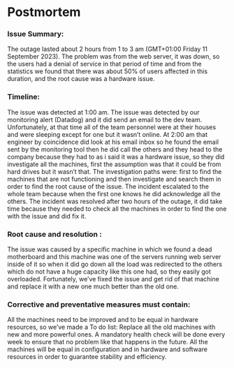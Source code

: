 # Postmortem

### Issue Summary:

The outage lasted about 2 hours from 1 to 3 am (GMT+01:00 Friday 11 September 2023). The problem was from the web server, it was down, so the users had a denial of service in that period of time and from the statistics we found that there was about 50% of users affected in this duration, and the root cause was a hardware issue.

### Timeline:

The issue was detected at 1:00 am.
The issue was detected by our monitoring alert (Datadog) and it did send an email to the dev team.
Unfortunately, at that time all of the team personnel were at their houses and were sleeping except for one but it wasn’t online. At 2:00 am that engineer by coincidence did look at his email inbox so he found the email sent by the monitoring tool then he did call the others and they head to the company because they had to as i said it was a hardware issue, so they did investigate all the machines, first the assumption was that it could be from hard drives but it wasn’t that.
The investigation paths were: first to find the machines that are not functioning and then investigate and search them in order to find the root cause of the issue.
The incident escalated to the whole team because when the first one knows he did acknowledge all the others.
The incident was resolved after two hours of the outage, it did take time because they needed to check all the machines in order to find the one with the issue and did fix it.
### Root cause and resolution :

The issue was caused by a specific machine in which we found a dead motherboard and this machine was one of the servers running web server inside of it so when it did go down all the load was redirected to the others which do not have a huge capacity like this one had, so they easily got overloaded.
Fortunately, we’ve fixed the issue and get rid of that machine and replace it with a new one much better than the old one.
### Corrective and preventative measures must contain:

All the machines need to be improved and to be equal in hardware resources, so we’ve made a To do list:
Replace all the old machines with new and more powerful ones.
A mandatory health check will be done every week to ensure that no problem like that happens in the future.
All the machines will be equal in configuration and in hardware and software resources in order to guarantee stability and efficiency.


